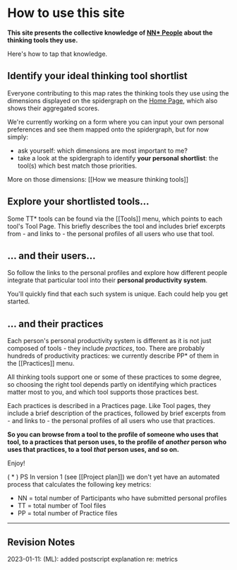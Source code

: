 # How to use this site

**This site presents the collective knowledge of [NN* People](People) about the thinking tools they use.** 

Here's how to tap that knowledge.

## Identify your ideal thinking tool shortlist
Everyone contributing to this map rates the thinking tools they use using the dimensions displayed on the spidergraph on the [Home Page](README), which also shows their aggregated scores. 

We're currently working on a form where you can input your own personal preferences and see them mapped onto the spidergraph, but for now simply:

* ask yourself: which dimensions are most important to me?
* take a look at the spidergraph to identify **your personal shortlist**: the tool(s) which best match those priorities.

More on those dimensions: [[How we measure thinking tools]]

## Explore your shortlisted tools... 
Some TT* tools can be found via the [[Tools]] menu, which points to each tool's Tool Page.  This briefly describes the tool and includes brief excerpts from - and links to - the personal profiles of all users who use that tool.

## ... and their users...
So follow the links to the personal profiles and explore how different people integrate that particular tool into their **personal productivity system**. 

You'll quickly find that each such system is unique. Each could help you get started.

## ... and their practices
Each person's personal productivity system is different as it is not just composed of tools - they include *practices*, too. There are probably hundreds of productivity practices: we currently describe PP* of them in the [[Practices]] menu. 

All thinking tools support one or some of these practices to some degree, so choosing the right tool depends partly on identifying which practices matter most to you, and which tool supports those practices best.

Each practices is described in a Practices page. Like Tool pages, they include a brief description of the practices, followed by brief excerpts from - and links to - the personal profiles of all users who use that practices.

**So you can browse from a tool to the profile of someone who uses that tool, to a practices that person uses, to the profile of *another* person who uses that practices, to a tool *that* person uses, and so on.**

Enjoy!

( * ) PS In version 1 (see [[Project plan]]) we don't yet have an automated process that calculates the following key metrics:

* NN = total number of Participants who have submitted personal profiles
* TT = total number of Tool files
* PP = total number of Practice files

---

## Revision Notes

2023-01-11: (ML): added postscript explanation re: metrics

